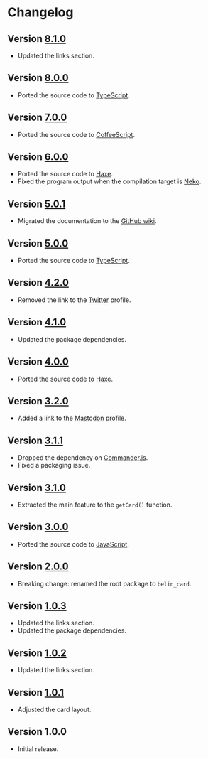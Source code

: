# Changelog

## Version [8.1.0](https://github.com/cedx/card/compare/v8.0.0...v8.1.0)
- Updated the links section.

## Version [8.0.0](https://github.com/cedx/card/compare/v7.0.0...v8.0.0)
- Ported the source code to [TypeScript](https://www.typescriptlang.org).

## Version [7.0.0](https://github.com/cedx/card/compare/v6.0.0...v7.0.0)
- Ported the source code to [CoffeeScript](https://coffeescript.org).

## Version [6.0.0](https://github.com/cedx/card/compare/v5.0.1...v6.0.0)
- Ported the source code to [Haxe](https://haxe.org).
- Fixed the program output when the compilation target is [Neko](https://nekovm.org).

## Version [5.0.1](https://github.com/cedx/card/compare/v5.0.0...v5.0.1)
- Migrated the documentation to the [GitHub wiki](https://github.com/cedx/card/wiki).

## Version [5.0.0](https://github.com/cedx/card/compare/v4.2.0...v5.0.0)
- Ported the source code to [TypeScript](https://www.typescriptlang.org).

## Version [4.2.0](https://github.com/cedx/card/compare/v4.1.0...v4.2.0)
- Removed the link to the [Twitter](https://twitter.com) profile.

## Version [4.1.0](https://github.com/cedx/card/compare/v4.0.0...v4.1.0)
- Updated the package dependencies.

## Version [4.0.0](https://github.com/cedx/card/compare/v3.2.0...v4.0.0)
- Ported the source code to [Haxe](https://haxe.org).

## Version [3.2.0](https://github.com/cedx/card/compare/v3.1.1...v3.2.0)
- Added a link to the [Mastodon](https://mastodon.social) profile.

## Version [3.1.1](https://github.com/cedx/card/compare/v3.1.0...v3.1.1)
- Dropped the dependency on [Commander.js](https://github.com/tj/commander.js).
- Fixed a packaging issue.

## Version [3.1.0](https://github.com/cedx/card/compare/v3.0.0...v3.1.0)
- Extracted the main feature to the `getCard()` function.

## Version [3.0.0](https://github.com/cedx/card/compare/v2.0.0...v3.0.0)
- Ported the source code to [JavaScript](https://developer.mozilla.org/docs/Web/JavaScript).

## Version [2.0.0](https://github.com/cedx/card/compare/v1.0.3...v2.0.0)
- Breaking change: renamed the root package to `belin_card`.

## Version [1.0.3](https://github.com/cedx/card/compare/v1.0.2...v1.0.3)
- Updated the links section.
- Updated the package dependencies.

## Version [1.0.2](https://github.com/cedx/card/compare/v1.0.1...v1.0.2)
- Updated the links section.

## Version [1.0.1](https://github.com/cedx/card/compare/v1.0.0...v1.0.1)
- Adjusted the card layout.

## Version 1.0.0
- Initial release.
